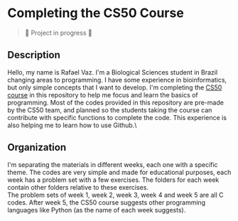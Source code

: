 # Completing the CS50 Course

> :construction: Project in progress :construction:

## Description
Hello, my name is Rafael Vaz. I'm a Biological Sciences student in Brazil changing areas to programming. I have some experience in bioinformatics, but only simple concepts that I want to develop.
I'm completing the [CS50 course](https://cs50.harvard.edu/college/2024/spring/) in this repository to help me focus and learn the basics of programming. Most of the codes provided in this repository are pre-made by the CS50 team, and planned so the students taking the course can contribute with specific functions to complete the code. This experience is also helping me to learn how to use Github.\

## Organization
I'm separating the materials in different weeks, each one with a specific theme. The codes are very simple and made for educational purposes, each week has a problem set with a few exercises. The folders for each week contain other folders relative to these exercises.\
The problem sets of week 1, week 2, week 3, week 4 and week 5 are all C codes. After week 5, the CS50 course suggests other programming languages like Python (as the name of each week suggests).


